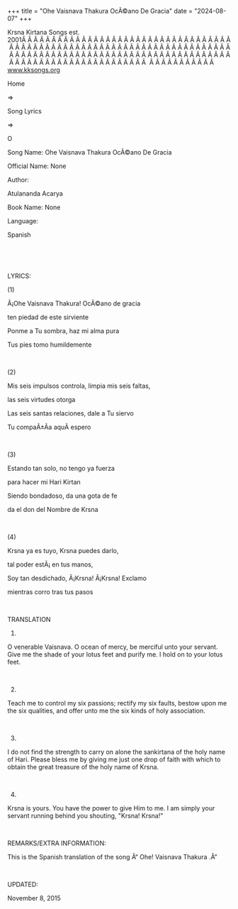 +++ 
title = "Ohe Vaisnava Thakura OcÃ©ano De Gracia"
date = "2024-08-07"
+++

Krsna Kirtana Songs est. 2001Â Â Â Â Â Â Â Â Â Â Â Â Â Â Â Â Â Â Â Â Â Â Â Â Â Â Â Â Â Â Â Â Â Â Â Â Â Â Â Â Â Â Â Â Â Â Â Â Â Â Â Â Â Â Â Â Â Â Â Â Â Â Â Â Â Â Â Â Â Â Â Â Â Â Â Â Â Â Â Â Â Â Â Â Â Â Â Â Â Â Â Â Â Â Â Â Â Â Â Â Â Â Â Â Â Â Â Â Â Â Â Â Â Â Â Â Â Â Â Â Â Â Â Â Â Â Â Â Â Â Â Â  Â Â Â Â Â Â Â Â Â Â Â  
www.kksongs.org








Home
 
⇒
 
Song Lyrics
 
⇒
 
O


Song
Name: Ohe Vaisnava Thakura OcÃ©ano De Gracia


Official
Name: None


Author:

Atulananda Acarya


Book
Name: None


Language:

Spanish


 






















 


LYRICS:


(1)


Â¡Ohe
Vaisnava Thakura! OcÃ©ano de gracia


ten
piedad de este sirviente


Ponme
a Tu sombra, haz mi alma pura


Tus
pies tomo humildemente


 


(2)


Mis
seis impulsos controla, limpia mis seis faltas,


las
seis virtudes otorga


Las
seis santas relaciones, dale a Tu siervo


Tu
compaÃ±Ã­a aquÃ­ espero


 


(3)


Estando
tan solo, no tengo ya fuerza


para
hacer mi Hari Kirtan


Siendo
bondadoso, da una gota de fe


da
el don del Nombre de Krsna


 


(4)


Krsna
ya es tuyo, Krsna puedes darlo,


tal
poder estÃ¡ en tus manos,


Soy
tan desdichado, Â¡Krsna! Â¡Krsna! Exclamo


mientras
corro tras tus pasos


 


TRANSLATION


1)
O venerable Vaisnava. O ocean of mercy, be merciful unto your servant. Give me
the shade of your lotus feet and purify me. I hold on to your lotus feet. 


 


2)
Teach me to control my six passions; rectify my six faults, bestow upon me the
six qualities, and offer unto me the six kinds of holy association.


 


3)
I do not find the strength to carry on alone the sankirtana of the holy name of
Hari. Please bless me by giving me just one drop of faith with which to obtain
the great treasure of the holy name of Krsna. 


 


4)
Krsna is yours. You have the power to give Him to me. I am simply your servant
running behind you shouting, "Krsna! Krsna!" 


 


REMARKS/EXTRA
INFORMATION:


This
is the Spanish translation of the song Â“
Ohe! Vaisnava Thakura
.Â”


 


UPDATED:

November 8,
2015